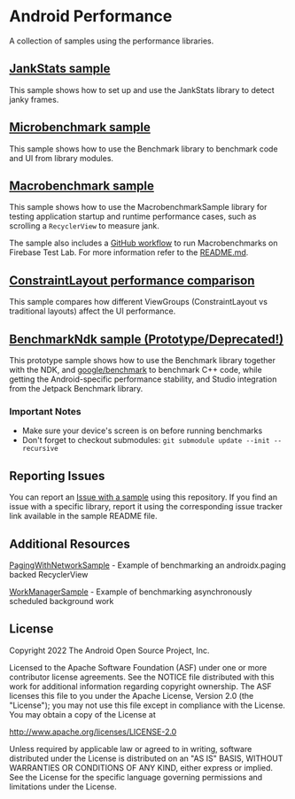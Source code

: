 Android Performance
===================================

A collection of samples using the performance libraries.

## [JankStats sample](JankStatsSample)

This sample shows how to set up and use the JankStats library to detect janky frames. 

## [Microbenchmark sample](MicrobenchmarkSample)

This sample shows how to use the Benchmark library to benchmark code and UI from
library modules.

## [Macrobenchmark sample](MacrobenchmarkSample)

This sample shows how to use the MacrobenchmarkSample library for testing application startup and runtime performance cases, such as scrolling a `RecyclerView` to measure jank.

The sample also includes a [GitHub workflow](.github/workflows/firebase_test_lab.yml) to run Macrobenchmarks on Firebase Test Lab. For more information refer to the [README.md](MacrobenchmarkSample/ftl/README.md).

## [ConstraintLayout performance comparison](ConstraintLayoutPerformance)

This sample compares how different ViewGroups
(ConstraintLayout vs traditional layouts) affect the UI performance.

## [BenchmarkNdk sample (Prototype/Deprecated!)](https://github.com/android/performance-samples/tree/21c99d1d8b8a4601015e091e1e34564b0f660eea/BenchmarkNdkSample)

This prototype sample shows how to use the Benchmark library together with the
NDK, and [google/benchmark](https://github.com/google/benchmark) to benchmark
C++ code, while getting the Android-specific performance stability, and Studio
integration from the Jetpack Benchmark library.

### Important Notes

* Make sure your device's screen is on before running benchmarks
* Don't forget to checkout submodules: `git submodule update --init --recursive`

## Reporting Issues

You can report an [Issue with a
sample](https://github.com/android/performance-samples/issues) using this
repository. If you find an issue with a specific library, report it using the corresponding issue tracker link available in the sample README file.

## Additional Resources

[PagingWithNetworkSample](https://github.com/googlesamples/android-architecture-components/tree/master/PagingWithNetworkSample) - Example of benchmarking an androidx.paging backed RecyclerView

[WorkManagerSample](https://github.com/googlesamples/android-architecture-components/tree/master/WorkManagerSample) - Example of benchmarking asynchronously scheduled background work

License
-------

Copyright 2022 The Android Open Source Project, Inc.

Licensed to the Apache Software Foundation (ASF) under one or more contributor
license agreements.  See the NOTICE file distributed with this work for
additional information regarding copyright ownership.  The ASF licenses this
file to you under the Apache License, Version 2.0 (the "License"); you may not
use this file except in compliance with the License.  You may obtain a copy of
the License at

http://www.apache.org/licenses/LICENSE-2.0

Unless required by applicable law or agreed to in writing, software
distributed under the License is distributed on an "AS IS" BASIS, WITHOUT
WARRANTIES OR CONDITIONS OF ANY KIND, either express or implied.  See the
License for the specific language governing permissions and limitations under
the License.
